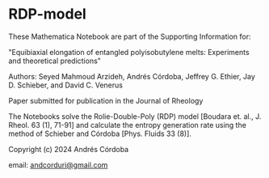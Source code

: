 # RDP-model

These Mathematica Notebook are part of the Supporting Information for:

"Equibiaxial elongation of entangled polyisobutylene melts: Experiments and theoretical predictions"

Authors: Seyed Mahmoud Arzideh, Andrés Córdoba, Jeffrey G. Ethier, Jay D. Schieber, and David C. Venerus

Paper submitted for publication in the Journal of Rheology

The Notebooks solve the Rolie-Double-Poly (RDP) model [Boudara et. al., J. Rheol. 63 (1), 71-91] and calculate the entropy generation rate using the method of Schieber and Córdoba [Phys. Fluids 33 (8)].

Copyright (c) 2024 Andrés Córdoba

email: andcorduri@gmail.com
